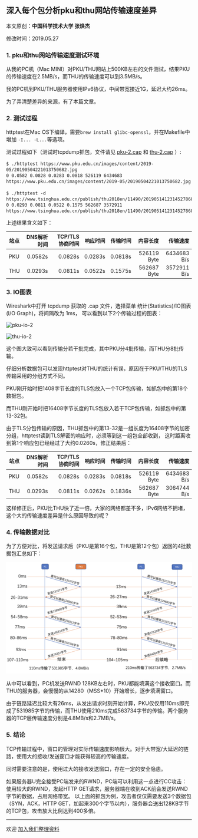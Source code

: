 ## 深入每个包分析pku和thu网站传输速度差异

本文原创：**中国科学技术大学 张焕杰**

修改时间：2019.05.27

### 1. pku和thu网站传输速度测试环境

从我的PC机（Mac MINI）对PKU/THU网站上500KB左右的文件测试，结果PKU的传输速度在2.5MB/s，而THU的传输速度可以到3.5MB/s。

我的PC机到PKU/THU服务器使用IPv6协议，中间带宽接近1G，延迟大约26ms。

为了弄清楚差异的来源，有了本篇文章。

### 2. 测试过程

httptest在Mac OS下编译，需要`brew install glibc-openssl`，并在Makefile中增加 `-I... -L...`等选项。

测试过程如下（测试时tcpdump抓包，文件请见 [pku-2.cap](pku-2.cap) 和 [thu-2.cap](thu-2.cap) ）:
```
$ ./httptest https://www.pku.edu.cn/images/content/2019-05/20190504221013750682.jpg
0 0.0582 0.0828 0.0283 0.0818 526119 6434683 https://www.pku.edu.cn/images/content/2019-05/20190504221013750682.jpg

$ ./httptest -d https://www.tsinghua.edu.cn/publish/thu2018en/11490/20190514123145278682465/20190514123259685120480.jpg
0 0.0293 0.0811 0.0522 0.1575 562687 3572911 https://www.tsinghua.edu.cn/publish/thu2018en/11490/20190514123145278682465/20190514123259685120480.jpg
```

上述结果含义如下：

| 站点 | DNS解析时间 | TCP/TLS协商时间| 响应时间 | 传输时间 | 内容长度    | 传输速度    |
| ---  | ----------: | -------------: | -------: | -------: | ----------: | --------:   |
| PKU  | 0.0582s     |  0.0828s       | 0.0283s  | 0.0818s  | 526119 Byte | 6434683 B/s |
| THU  | 0.0293s     |  0.0811s       | 0.0522s  | 0.1575s  | 562687 Byte | 3572911 B/s |

### 3. IO图表

Wireshark中打开 tcpdump 获取的 .cap 文件，选择菜单 统计(Statistics)/IO图表(I/O Graph)，将间隔改为 1ms， 可以看到以下2个传输过程的图表：

![pku-io-2](img/pku-io-2.jpg)

![thu-io-2](img/thu-io-2.jpg)

这个图大致可以看到传输分若干批完成，其中PKU分4批传输，而THU分8批传输。

仔细分析数据包可以发现httptest对THU的统计有误，原因在于PKU/THU的TLS传输采用的分组方式不同。

PKU刚开始时把1408字节长度的TLS包放入一个TCP包传输，如抓包中的第18个数据包。

而THU刚开始时把16408字节长度的TLS包放入若干TCP包传输，如抓包中的第13-32包。

由于TLS分包传输的原因，THU抓包中的第13-32是一组长度为16408字节的加密分组，httptest读到TLS解密的响应时，必须等到这一组包全部收到，
这时距离收到第1个响应包已经经过了大约0.0260s，修正结果后：

| 站点 | DNS解析时间 | TCP/TLS协商时间| 响应时间 | 传输时间 | 内容长度    | 传输速度    |
| ---  | ----------: | -------------: | -------: | -------: | ----------: | --------:   |
| PKU  | 0.0582s     |  0.0828s       | 0.0283s  | 0.0818s  | 526119 Byte | 6434683 B/s |
| THU  | 0.0293s     |  0.0811s       | 0.0262s  | 0.1836s  | 562687 Byte | 3064744 B/s |

这样修正后，PKU比THU快了近一倍，大家的网络都差不多，IPv6网络不拥堵，这个大的传输速度差异是什么原因导致的呢？

### 4. 传输数据对比

为了方便对比，将发送请求后（PKU是第16个包，THU是第12个包）返回的4批数据包汇总如下：

![pku_vs_thu](img/pku_vs_thu.png)

从中可以看到，PC机发送RWND 128KB左右时，PKU都能填满这个接收窗口。而THU的服务器，会慢慢的从14280（MSS*10）开始增长，逐步填满窗口。

由于链路延迟比较大有26ms，从发出请求时刻开始计算，PKU仅仅用110ms即完成了531985字节的传输，而THU使用210ms完成563734字节的传输。两个服务器的TCP层传输速度分别是4.8MB/s和2.7MB/s。

### 5. 结论

TCP传输过程中，窗口的管理对实际传输速度影响很大。对于大带宽/大延迟的链路，使用大的接收/发送窗口才能获得较高的传输速度。

同时需要注意的是，使用过大的接收发送窗口，存在一定的安全隐患。

如果服务器U完全接受PC端发来的RWND，PC端可以利用这一点进行CC攻击：使用较大的RWND，发起HTTP GET请求，服务器端在收到ACK前会发送RWND字节的数据，占用网络带宽。
以上面的抓包为例，攻击者仅仅需要发送3个数据包（SYN，ACK，HTTP GET，加起来300个字节以内），服务器会送出128KB字节的TCP包，攻击放大比例达到400多倍。

***
欢迎 [加入我们整理资料](https://github.com/bg6cq/ITTS)
